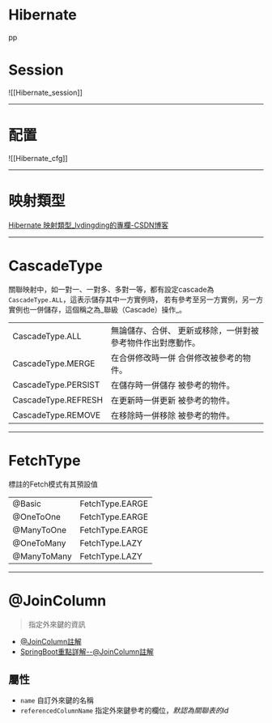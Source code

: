 # Hibernate 
pp


# Session
![[Hibernate_session]]

---

# 配置
![[Hibernate_cfg]]

---

# 映射類型
[Hibernate 映射類型_lvdingding的專欄-CSDN博客](https://blog.csdn.net/lvdingding/article/details/111414742?ops_request_misc=%257B%2522request%255Fid%2522%253A%2522162817475816780271571100%2522%252C%2522scm%2522%253A%252220140713.130102334.pc%255Fall.%2522%257D&request_id=162817475816780271571100&biz_id=0&utm_medium=distribute.pc_search_result.none-task-blog-2~all~first_rank_v2~hot_rank-2-111414742.first_rank_v2_pc_rank_v29&utm_term=Hibernate+calendar+%E6%98%A0%E5%B0%84&spm=1018.2226.3001.4187)

---

# CascadeType
關聯映射中，如一對一、一對多、多對一等，都有設定cascade為`CascadeType.ALL`，這表示儲存其中一方實例時，
若有參考至另一方實例，另一方實例也一併儲存，這個稱之為_聯級（Cascade）操作_。

|                     |           |
| ------------------- | ----------------------------------------------------------- |
| CascadeType.ALL     | 無論儲存、合併、 更新或移除，一併對被參考物件作出對應動作。 |
| CascadeType.MERGE   | 在合併修改時一併 合併修改被參考的物件。                     |
| CascadeType.PERSIST | 在儲存時一併儲存 被參考的物件。                             |
| CascadeType.REFRESH | 在更新時一併更新 被參考的物件。                             |
| CascadeType.REMOVE  | 在移除時一併移除 被參考的物件。                             |
                                                         
---

# FetchType
標註的Fetch模式有其預設值

|             |                 |
| ----------- | --------------- |
| @Basic      | FetchType.EARGE |
| @OneToOne   | FetchType.EARGE |
| @ManyToOne  | FetchType.EARGE |
| @OneToMany  | FetchType.LAZY  |
| @ManyToMany | FetchType.LAZY  |


---

# @JoinColumn
> 指定外來鍵的資訊
- [@JoinColumn註解](https://blog.csdn.net/pengjunlee/article/details/79972059?utm_medium=distribute.pc_relevant.none-task-blog-2%7Edefault%7EBlogCommendFromMachineLearnPai2%7Edefault-1.control&depth_1-utm_source=distribute.pc_relevant.none-task-blog-2%7Edefault%7EBlogCommendFromMachineLearnPai2%7Edefault-1.control)
- [SpringBoot重點詳解--@JoinColumn註解](https://blog.csdn.net/pengjunlee/article/details/79972059?utm_medium=distribute.pc_relevant.none-task-blog-2%7Edefault%7EBlogCommendFromMachineLearnPai2%7Edefault-1.control&depth_1-utm_source=distribute.pc_relevant.none-task-blog-2%7Edefault%7EBlogCommendFromMachineLearnPai2%7Edefault-1.control)

## 屬性
- `name` 自訂外來鍵的名稱
- `referencedColumnName` 指定外來鍵參考的欄位，_默認為關聯表的id_
